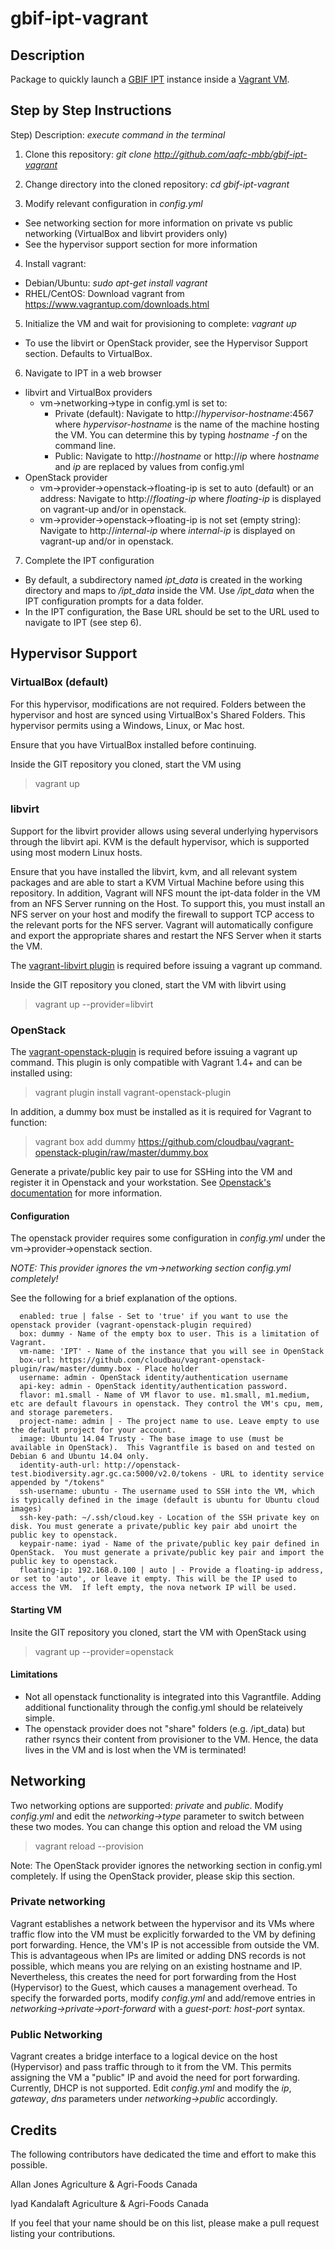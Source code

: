 gbif-ipt-vagrant
================

## Description

Package to quickly launch a [GBIF IPT](http://www.gbif.org/ipt) instance inside a [Vagrant VM](https://www.vagrantup.com/).

## Step by Step Instructions

Step) Description: *execute command in the terminal*

1) Clone this repository: *git clone http://github.com/aafc-mbb/gbif-ipt-vagrant*

2) Change directory into the cloned repository: *cd gbif-ipt-vagrant*

3) Modify relevant configuration in *config.yml*
  * See networking section for more information on private vs public networking (VirtualBox and libvirt providers only)
  * See the hypervisor support section for more information

4) Install vagrant:
  * Debian/Ubuntu: *sudo apt-get install vagrant*
  * RHEL/CentOS: Download vagrant from https://www.vagrantup.com/downloads.html

5) Initialize the VM and wait for provisioning to complete: *vagrant up*
  * To use the libvirt or OpenStack provider, see the Hypervisor Support section.  Defaults to VirtualBox.

6) Navigate to IPT in a web browser
  * libvirt and VirtualBox providers
    * vm->networking->type in config.yml is set to:
      * Private (default): Navigate to http://*hypervisor-hostname*:4567 where *hypervisor-hostname* is the name of the machine hosting the VM. You can determine this by typing *hostname -f* on the command line.
      * Public:  Navigate to http://*hostname* or http://*ip* where *hostname* and *ip* are replaced by values from config.yml
  * OpenStack provider
    * vm->provider->openstack->floating-ip is set to auto (default) or an address: Navigate to http://*floating-ip* where *floating-ip* is displayed on vagrant-up and/or in openstack.
    * vm->provider->openstack->floating-ip is not set (empty string): Navigate to http://*internal-ip* where *internal-ip* is displayed on vagrant-up and/or in openstack.

7) Complete the IPT configuration
  * By default, a subdirectory named *ipt_data* is created in the working directory and maps to */ipt_data* inside the VM.  Use */ipt_data* when the IPT configuration prompts for a data folder.
  * In the IPT configuration, the Base URL should be set to the URL used to navigate to IPT (see step 6).

## Hypervisor Support

### VirtualBox (default)

For this hypervisor, modifications are not required.  Folders between the hypervisor and host are synced using VirtualBox's Shared Folders.  This hypervisor permits using a Windows, Linux, or Mac host.

Ensure that you have VirtualBox installed before continuing.

Inside the GIT repository you cloned, start the VM using
> vagrant up

### libvirt

Support for the libvirt provider allows using several underlying hypervisors through the libvirt api. KVM is the default hypervisor, which is supported using most modern Linux hosts.

Ensure that you have installed the libvirt, kvm, and all relevant system packages and are able to start a KVM Virtual Machine before using this repository.  In addition, Vagrant will NFS mount the ipt-data folder in the VM from an NFS Server running on the Host.  To support this, you must install an NFS server on your host and modify the firewall to support TCP access to the relevant ports for the NFS server.  Vagrant will automatically configure and export the appropriate shares and restart the NFS Server when it starts the VM.

The [vagrant-libvirt plugin](https://github.com/pradels/vagrant-libvirt) is required before issuing a vagrant up command.

Inside the GIT repository you cloned, start the VM with libvirt using
> vagrant up --provider=libvirt

### OpenStack

The [vagrant-openstack-plugin](https://github.com/cloudbau/vagrant-openstack-plugin) is required before issuing a vagrant up command.  This plugin is only compatible with Vagrant 1.4+ and can be installed using:
> vagrant plugin install vagrant-openstack-plugin

In addition, a dummy box must be installed as it is required for Vagrant to function:
> vagrant box add dummy https://github.com/cloudbau/vagrant-openstack-plugin/raw/master/dummy.box

Generate a private/public key pair to use for SSHing into the VM and register it in Openstack and your workstation.  See [Openstack's documentation](http://docs.openstack.org/user-guide/content/Launching_Instances_using_Dashboard.html) for more information.

#### Configuration

The openstack provider requires some configuration in *config.yml* under the vm->provider->openstack section.  

*NOTE: This provider ignores the vm->networking section config.yml completely!*

See the following for a brief explanation of the options.

      enabled: true | false - Set to 'true' if you want to use the openstack provider (vagrant-openstack-plugin required)
      box: dummy - Name of the empty box to user. This is a limitation of Vagrant.
      vm-name: 'IPT' - Name of the instance that you will see in OpenStack
      box-url: https://github.com/cloudbau/vagrant-openstack-plugin/raw/master/dummy.box - Place holder
      username: admin - OpenStack identity/authentication username
      api-key: admin - OpenStack identity/authentication password.
      flavor: m1.small - Name of VM flavor to use. m1.small, m1.medium, etc are default flavours in openstack. They control the VM's cpu, mem, and storage paremeters.
      project-name: admin | - The project name to use. Leave empty to use the default project for your account.
      image: Ubuntu 14.04 Trusty - The base image to use (must be available in OpenStack).  This Vagrantfile is based on and tested on Debian 6 and Ubuntu 14.04 only.
      identity-auth-url: http://openstack-test.biodiversity.agr.gc.ca:5000/v2.0/tokens - URL to identity service appended by "/tokens"
      ssh-username: ubuntu - The username used to SSH into the VM, which is typically defined in the image (default is ubuntu for Ubuntu cloud images)
      ssh-key-path: ~/.ssh/cloud.key - Location of the SSH private key on disk. You must generate a private/public key pair abd unoirt the public key to openstack.
      keypair-name: iyad - Name of the private/public key pair defined in OpenStack.  You must generate a private/public key pair and import the public key to openstack.
      floating-ip: 192.168.0.100 | auto | - Provide a floating-ip address, or set to 'auto', or leave it empty. This will be the IP used to access the VM.  If left empty, the nova network IP will be used.

#### Starting VM

Insite the GIT repository you cloned, start the VM with OpenStack using
> vagrant up --provider=openstack

#### Limitations

* Not all openstack functionality is integrated into this Vagrantfile.  Adding additional functionality through the config.yml should be relateively simple.
* The openstack provider does not "share" folders (e.g. /ipt_data) but rather rsyncs their content from provisioner to the VM.  Hence, the data lives in the VM and is lost when the VM is terminated!

## Networking

Two networking options are supported: *private* and *public*.  Modify *config.yml* and edit the *networking->type* parameter to switch between these two modes.  You can change this option and reload the VM using
> vagrant reload --provision

Note: The OpenStack provider ignores the networking section in config.yml completely.  If using the OpenStack provider, please skip this section.

### Private networking

Vagrant establishes a network between the hypervisor and its VMs where traffic flow into the VM must be explicitly forwarded to the VM by defining port forwarding.  Hence, the VM's IP is not accessible from outside the VM.  This is advantageous when IPs are limited or adding DNS records is not possible, which means you are relying on an existing hostname and IP.  Nevertheless, this creates the need for port forwarding from the Host (Hypervisor) to the Guest, which causes a management overhead.  To specify the forwarded ports, modify *config.yml* and add/remove entries in *networking->private->port-forward* with a *guest-port: host-port* syntax.

### Public Networking

Vagrant creates a bridge interface to a logical device on the host (Hypervisor) and pass traffic through to it from the VM.  This permits assigning the VM a "public" IP and avoid the need for port forwarding.  Currently, DHCP is not supported.  Edit *config.yml* and modify the *ip*, *gateway*, *dns* parameters under *networking->public* accordingly.


## Credits

The following contributors have dedicated the time and effort to make this possible.

Allan Jones
Agriculture & Agri-Foods Canada

Iyad Kandalaft
Agriculture & Agri-Foods Canada

If you feel that your name should be on this list, please make a pull request listing your contributions.
